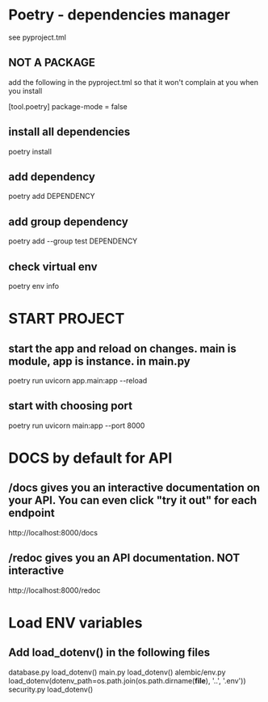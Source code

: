
# Poetry - dependencies manager
see pyproject.tml

## NOT A PACKAGE
add the following in the pyproject.tml so that it won't complain at you when you install

[tool.poetry]
package-mode = false

## install all dependencies
poetry install

## add dependency
poetry add DEPENDENCY

## add group dependency
poetry add --group test DEPENDENCY

## check virtual env 
poetry env info

# START PROJECT
## start the app and reload on changes. main is module, app is instance. in main.py
poetry run uvicorn app.main:app --reload
## start with choosing port
poetry run uvicorn main:app --port 8000

# DOCS by default for API
## /docs gives you an interactive documentation on your API. You can even click "try it out" for each endpoint
http://localhost:8000/docs

## /redoc gives you an API documentation. NOT interactive
http://localhost:8000/redoc

# Load ENV variables
## Add load_dotenv() in the following files
database.py
  load_dotenv()
main.py
  load_dotenv()
alembic/env.py
  load_dotenv(dotenv_path=os.path.join(os.path.dirname(__file__), '..', '.env'))
security.py
  load_dotenv()
